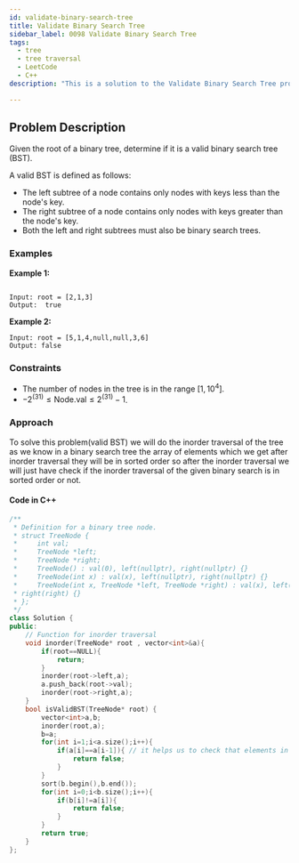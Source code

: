 ```yaml
---
id: validate-binary-search-tree
title: Validate Binary Search Tree
sidebar_label: 0098 Validate Binary Search Tree
tags:
  - tree
  - tree traversal
  - LeetCode
  - C++
description: "This is a solution to the Validate Binary Search Tree problem on LeetCode."

---
```


## Problem Description

Given the root of a binary tree, determine if it is a valid binary search tree (BST).

A valid BST is defined as follows:

* The left subtree of a node contains only nodes with keys less than the node's key.
* The right subtree of a node contains only nodes with keys greater than the node's key.
* Both the left and right subtrees must also be binary search trees.

### Examples

**Example 1:**

```

Input: root = [2,1,3]
Output:  true
```

**Example 2:**

```
Input: root = [5,1,4,null,null,3,6]
Output: false
```

### Constraints

- The number of nodes in the tree is in the range $[1, 10^4]$.
- $-2^(31) \leq \text{Node.val} \leq 2^(31) - 1$.

### Approach 

To solve this problem(valid BST) we will do the inorder traversal of the tree as we know in a binary search tree the array of elements which we get after inorder traversal they will be in sorted order so after the inorder traversal we will just have check if the inorder traversal of the given binary search is in sorted order or not.

#### Code in C++

```cpp
/**
 * Definition for a binary tree node.
 * struct TreeNode {
 *     int val;
 *     TreeNode *left;
 *     TreeNode *right;
 *     TreeNode() : val(0), left(nullptr), right(nullptr) {}
 *     TreeNode(int x) : val(x), left(nullptr), right(nullptr) {}
 *     TreeNode(int x, TreeNode *left, TreeNode *right) : val(x), left(left),
 * right(right) {}
 * };
 */
class Solution {
public:
    // Function for inorder traversal 
    void inorder(TreeNode* root , vector<int>&a){
        if(root==NULL){
            return;
        }
        inorder(root->left,a);
        a.push_back(root->val);
        inorder(root->right,a);
    }
    bool isValidBST(TreeNode* root) {
        vector<int>a,b; 
        inorder(root,a);
        b=a;
        for(int i=1;i<a.size();i++){
            if(a[i]==a[i-1]){ // it helps us to check that elements in given tree is not equal for valid BST
                return false;
            }
        }
        sort(b.begin(),b.end());
        for(int i=0;i<b.size();i++){
            if(b[i]!=a[i]){
                return false;
            }
        }
        return true;
    }
};
```


